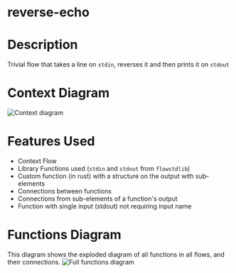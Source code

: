 reverse-echo
==

Description
===
Trivial flow that takes a line on `stdin`, reverses it and then prints it on `stdout`

Context Diagram
===
![Context diagram](reverse-echo.dot.png)

Features Used
===
* Context Flow
* Library Functions used (`stdin` and `stdout` from `flowstdlib`)
* Custom function (in rust) with a structure on the output with sub-elements
* Connections between functions
* Connections from sub-elements of a function's output
* Function with single input (stdout) not requiring input name

Functions Diagram
===
This diagram shows the exploded diagram of all functions in all flows, and their connections.
![Full functions diagram](functions.dot.png)
